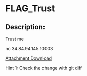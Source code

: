 
# FLAG_Trust
## Description:
Trust me

nc 34.84.94.145 10003

<a href="https://storage.googleapis.com/linectf_2021/flagtrust.tar.gz">Attachment Download</a>

Hint 1: Check the change with git diff 

